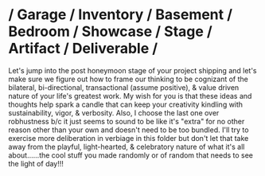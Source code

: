 # / Garage / Inventory / Basement / Bedroom / Showcase / Stage / Artifact / Deliverable /

Let's jump into the post honeymoon stage of your project shipping and let's make sure we figure out how to frame our thinking to be cognizant of the bilateral, bi-directional, transactional (assume positive), & value driven nature of your life's greatest work. My wish for you is that these ideas and thoughts help spark a candle that can keep your creativity kindling with sustainability, vigor, & verbosity. Also, I choose the last one over robhustness b/c it just seems to sound to be like it's "extra" for no other reason other than your own and doesn't need to be too bundled. I'll try to exercise more deliberation in verbiage in this folder but don't let that take away from the playful, light-hearted, & celebratory nature of what it's all about......the  cool stuff you made randomly or of random that needs to see the light of day!!!
